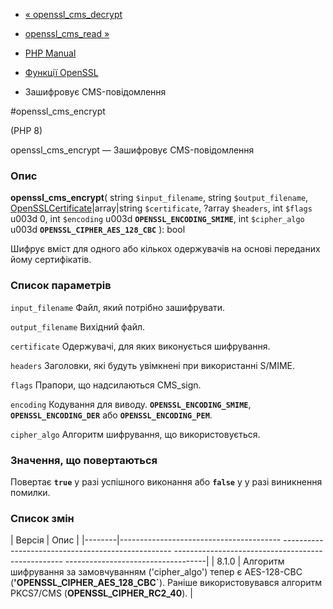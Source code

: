- [« openssl_cms_decrypt](function.openssl-cms-decrypt.md)
- [openssl_cms_read »](function.openssl-cms-read.md)

- [PHP Manual](index.md)
- [Функції OpenSSL](ref.openssl.md)
- Зашифровує CMS-повідомлення

#openssl_cms_encrypt

(PHP 8)

openssl_cms_encrypt — Зашифровує CMS-повідомлення

### Опис

**openssl_cms_encrypt**(
string `$input_filename`,
string `$output_filename`,
[OpenSSLCertificate](class.opensslcertificate.md)\|array\|string
`$certificate`,
?array `$headers`,
int `$flags` u003d 0,
int `$encoding` u003d **`OPENSSL_ENCODING_SMIME`**,
int `$cipher_algo` u003d **`OPENSSL_CIPHER_AES_128_CBC`**
): bool

Шифрує вміст для одного або кількох одержувачів на основі
переданих йому сертифікатів.

### Список параметрів

`input_filename`
Файл, який потрібно зашифрувати.

`output_filename`
Вихідний файл.

`certificate`
Одержувачі, для яких виконується шифрування.

`headers`
Заголовки, які будуть увімкнені при використанні S/MIME.

`flags`
Прапори, що надсилаються CMS_sign.

`encoding`
Кодування для виводу. **`OPENSSL_ENCODING_SMIME`**,
**`OPENSSL_ENCODING_DER`** або **`OPENSSL_ENCODING_PEM`**.

`cipher_algo`
Алгоритм шифрування, що використовується.

### Значення, що повертаються

Повертає **`true`** у разі успішного виконання або **`false`** у
у разі виникнення помилки.

### Список змін

| Версія | Опис |
|--------|---------------------------------------- -------------------------------------------------- -------------------------------------------------- -----------------------------------|
| 8.1.0 | Алгоритм шифрування за замовчуванням ('cipher_algo') тепер є AES-128-CBC (**'OPENSSL_CIPHER_AES_128_CBC`**). Раніше використовувався алгоритм PKCS7/CMS (**OPENSSL_CIPHER_RC2_40**). |

